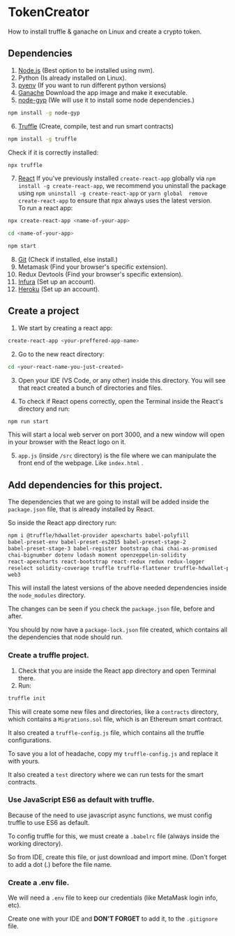 # TokenCreator
How to install truffle &amp; ganache on Linux and create a crypto token.


## Dependencies

1. [Node.js](https://nodejs.org/en/) (Best option to be installed using nvm).
2. Python (Is already installed on Linux).
3. [pyenv](https://github.com/pyenv/pyenv) (If you want to run different python versions)
4. [Ganache](https://trufflesuite.com/ganache/) Download the app image and make it executable.
5. [node-gyp](https://github.com/nodejs/node-gyp) (We will use it to install some node dependencies.)

```bash
npm install -g node-gyp
```
6. [Truffle](https://trufflesuite.com/) (Create, compile, test and run smart contracts)
```bash
npm install -g truffle
```
Check if it is correctly installed:
```bash
npx truffle
``` 
7. [React](https://github.com/facebook/create-react-app) If you've previously installed 
```create-react-app``` globally via ```npm install -g create-react-app```, we recommend 
you uninstall the package using ```npm uninstall -g create-react-app``` or ```yarn global 
remove create-react-app``` to ensure that npx always uses the latest version.\
To run a react app:
```bash
npx create-react-app <name-of-your-app>
```
```bash
cd <name-of-your-app>
```
```bash
npm start
```
8. [Git](https://git-scm.com/) (Check if installed, else install.)
9. Metamask (Find your browser's specific extension).
10. Redux Devtools (Find your browser's specific extension).    
11. [Infura](https://infura.io/) (Set up an account).
12. [Heroku](https://heroku.com/) (Set up an account).

## Create a project

1. We start by creating a react app:
```bash
create-react-app <your-preffered-app-name>
```
2. Go to the new react directory:
```bash
cd <your-react-name-you-just-created>
```
3. Open your IDE (VS Code, or any other) inside this directory.
You will see that react created a bunch of directories and files.
<Insert pic1>

4. To check if React opens correctly, open the Terminal 
inside the React's directory and run:
```bash
npm run start
```
This will start a local web server on port 3000, and a new window 
will open in your browser with the React logo on it.
<pic2>

5. ```app.js``` (inside ```/src``` directory) is the file where we can manipulate
the front end of the webpage. Like ```index.html``` .

## Add dependencies for this project.

The dependencies that we are going to install will be added inside the 
```package.json``` file, that is already installed by React.

So inside the React app directory run:
```bash
npm i @truffle/hdwallet-provider apexcharts babel-polyfill 
babel-preset-env babel-preset-es2015 babel-preset-stage-2 
babel-preset-stage-3 babel-register bootstrap chai chai-as-promised 
chai-bignumber dotenv lodash moment openzeppelin-solidity 
react-apexcharts react-bootstrap react-redux redux redux-logger 
reselect solidity-coverage truffle truffle-flattener truffle-hdwallet-provider-privkey 
web3 
```
This will install the latest versions of the above needed dependencies
inside the ```node_modules``` directory.

The changes can be seen if you check the ```package.json``` file, before
and after.

You should by now have a ```package-lock.json``` file created, which contains
all the dependencies that node should run.

### Create a truffle project.

1. Check that you are inside the React app directory and open Terminal there. 
2. Run:
```bash
truffle init
```
This will create some new files and directories, like a ```contracts``` directory, which
contains a ```Migrations.sol``` file, which is an Ethereum smart contract.
<pic3>

It also created a ```truffle-config.js``` file, which contains all the truffle configurations.

To save you a lot of headache, copy my ```truffle-config.js``` and replace it with yours.
<upload the file>

It also created a ```test``` directory where we can run tests for the smart contracts.

### Use JavaScript ES6 as default with truffle.

Because of the need to use javascript async functions, we must config truffle to use ES6
as default.

To config truffle for this, we must create a ```.babelrc``` file (always inside the working directory).

So from IDE, create this file, or just download and import mine. (Don't forget to add a dot (.) before the file name.
<upload file>

### Create a .env file.

We will need a ```.env``` file to keep our credentials (like MetaMask login info, etc).

Create one with your IDE and **DON'T FORGET** to add it, to the ```.gitignore``` file. 






